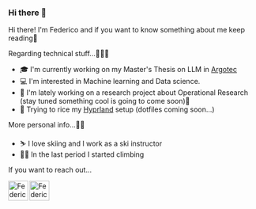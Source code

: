 ### Hi there 👋

<!--
**federicovolponi/federicovolponi** is a ✨ _special_ ✨ repository because its `README.md` (this file) appears on your GitHub profile.

Here are some ideas to get you started:

- 🔭 I’m currently working on ...
- 🌱 I’m currently learning ...
- 👯 I’m looking to collaborate on ...
- 🤔 I’m looking for help with ...
- 💬 Ask me about ...
- 📫 How to reach me: ...
- 😄 Pronouns: ...
- ⚡ Fun fact: ...
-->
Hi there! I'm Federico and if you want to know something about me keep reading📖

Regarding technical stuff...🧑🏻‍💻
- 🎓 I'm currently working on my Master's Thesis on LLM in [Argotec](https://www.argotecgroup.com/) 
- 💻 I'm interested in Machine learning and Data science.
- 🧮 I'm lately working on a research project about Operational Research (stay tuned something cool is going to come soon)👀
- 🐧 Trying to rice my [Hyprland](https://hyprland.org/) setup (dotfiles coming soon...)

More personal info...💁🏻
- ⛷️ I love skiing and I work as a ski instructor
- 🧗🏻 In the last period I started climbing

If you want to reach out...
</a>
  
   <a href="https://www.instagram.com/federicovolponi/">
  
  <img align="left" alt="Federico's Instagram" width="40px" src="https://upload.wikimedia.org/wikipedia/commons/a/a5/Instagram_icon.png" />

</a>  

   <a href="https://www.linkedin.com/in/federico-volponi-7aa5b2235/">

  <img align="left" alt="Federico's linkedin" width="40px" src="https://cdn-icons-png.flaticon.com/512/174/174857.png" />

</a>
